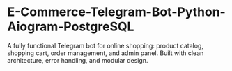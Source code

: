 # E-Commerce-Telegram-Bot-Python-Aiogram-PostgreSQL
A fully functional Telegram bot for online shopping: product catalog, shopping cart, order management, and admin panel. Built with clean architecture, error handling, and modular design.
